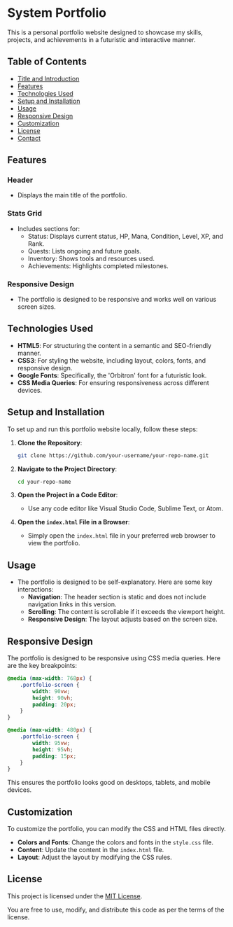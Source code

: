 # System Portfolio

This is a personal portfolio website designed to showcase my skills, projects, and achievements in a futuristic and interactive manner.

## Table of Contents
- [Title and Introduction](#title-and-introduction)
- [Features](#features)
- [Technologies Used](#technologies-used)
- [Setup and Installation](#setup-and-installation)
- [Usage](#usage)
- [Responsive Design](#responsive-design)
- [Customization](#customization)
- [License](#license)
- [Contact](#contact)

## Features
### Header
- Displays the main title of the portfolio.

### Stats Grid
- Includes sections for:
  - Status: Displays current status, HP, Mana, Condition, Level, XP, and Rank.
  - Quests: Lists ongoing and future goals.
  - Inventory: Shows tools and resources used.
  - Achievements: Highlights completed milestones.

### Responsive Design
- The portfolio is designed to be responsive and works well on various screen sizes.

## Technologies Used
- **HTML5**: For structuring the content in a semantic and SEO-friendly manner.
- **CSS3**: For styling the website, including layout, colors, fonts, and responsive design.
- **Google Fonts**: Specifically, the 'Orbitron' font for a futuristic look.
- **CSS Media Queries**: For ensuring responsiveness across different devices.

## Setup and Installation
To set up and run this portfolio website locally, follow these steps:

1. **Clone the Repository**:
   ```bash
   git clone https://github.com/your-username/your-repo-name.git
   ```

2. **Navigate to the Project Directory**:
   ```bash
   cd your-repo-name
   ```

3. **Open the Project in a Code Editor**:
   - Use any code editor like Visual Studio Code, Sublime Text, or Atom.

4. **Open the `index.html` File in a Browser**:
   - Simply open the `index.html` file in your preferred web browser to view the portfolio.

## Usage
- The portfolio is designed to be self-explanatory. Here are some key interactions:
  - **Navigation**: The header section is static and does not include navigation links in this version.
  - **Scrolling**: The content is scrollable if it exceeds the viewport height.
  - **Responsive Design**: The layout adjusts based on the screen size.

## Responsive Design
The portfolio is designed to be responsive using CSS media queries. Here are the key breakpoints:

```css
@media (max-width: 768px) {
    .portfolio-screen {
        width: 90vw;
        height: 90vh;
        padding: 20px;
    }
}

@media (max-width: 480px) {
    .portfolio-screen {
        width: 95vw;
        height: 95vh;
        padding: 15px;
    }
}
```

This ensures the portfolio looks good on desktops, tablets, and mobile devices.

## Customization
To customize the portfolio, you can modify the CSS and HTML files directly.

- **Colors and Fonts**: Change the colors and fonts in the `style.css` file.
- **Content**: Update the content in the `index.html` file.
- **Layout**: Adjust the layout by modifying the CSS rules.

## License
This project is licensed under the [MIT License](https://opensource.org/licenses/MIT).

You are free to use, modify, and distribute this code as per the terms of the license.

```
